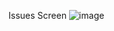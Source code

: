 Issues Screen
![image](https://github.com/user-attachments/assets/a1c4b8eb-bf71-4b89-bdd8-8946459562d5)


